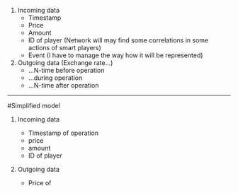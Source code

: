 1. Incoming data
	- Timestamp
	- Price
	- Amount
	- ID of player (Network will may find some correlations in some actions of smart players)
	- Event (I have to manage the way how it will be represented)
2. Outgoing data (Exchange rate...)
	- ...N-time before operation
	- ...during operation
	- ...N-time after operation
	
	
	
______________
#Simplified model


1. Incoming data
    - Timestamp of operation
    - price
    - amount
    - ID of player
    
2. Outgoing data
    - Price of 